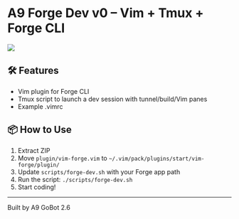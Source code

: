 # A9 Forge Dev v0 – Vim + Tmux + Forge CLI
![](https://a9group.net/a9logo.png)

## 🛠 Features
- Vim plugin for Forge CLI
- Tmux script to launch a dev session with tunnel/build/Vim panes
- Example .vimrc

## 📦 How to Use

1. Extract ZIP
2. Move `plugin/vim-forge.vim` to `~/.vim/pack/plugins/start/vim-forge/plugin/`
3. Update `scripts/forge-dev.sh` with your Forge app path
4. Run the script: `./scripts/forge-dev.sh`
5. Start coding!

---
Built by A9 GoBot 2.6 

